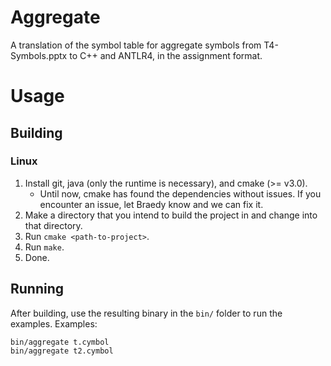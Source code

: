 # Aggregate

A translation of the symbol table for aggregate symbols from T4-Symbols.pptx to C++ and ANTLR4, in the assignment format.

# Usage
## Building
### Linux
  1. Install git, java (only the runtime is necessary), and cmake (>= v3.0).
     - Until now, cmake has found the dependencies without issues. If you
       encounter an issue, let Braedy know and we can fix it.
  2. Make a directory that you intend to build the project in and change into
     that directory.
  3. Run `cmake <path-to-project>`.
  4. Run `make`.
  5. Done.

## Running

After building, use the resulting binary in the `bin/` folder to run the examples.
Examples:
```
bin/aggregate t.cymbol
bin/aggregate t2.cymbol
```

